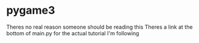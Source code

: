 # pygame3
Theres no real reason someone should be reading this
Theres a link at the bottom of main.py for the actual tutorial I'm following 
